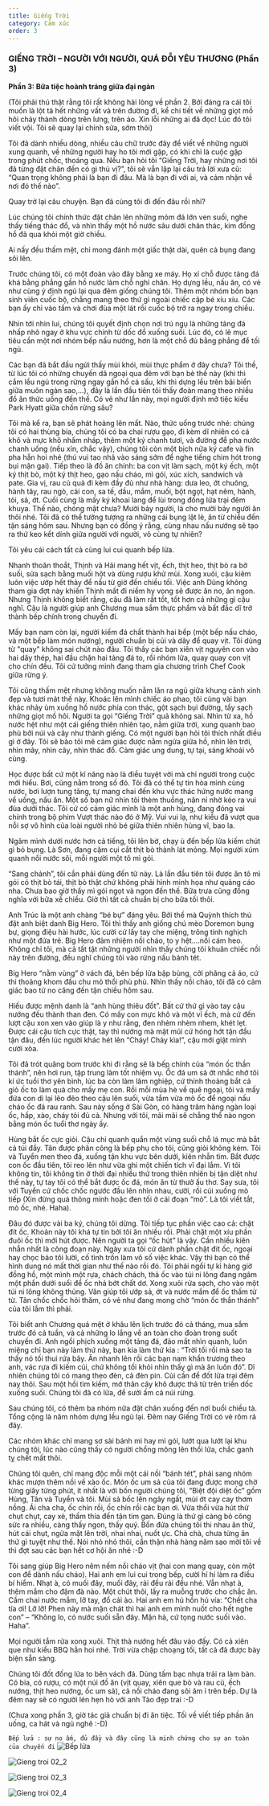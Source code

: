 ```yaml
---
title: Giếng Trời
category: Cảm xúc
order: 3
---
```


### GIẾNG TRỜI – NGƯỜI VỚI NGƯỜI, QUÁ ĐỖI YÊU THƯƠNG (Phần 3)

**Phần 3: Bữa tiệc hoành tráng giữa đại ngàn**

(Tôi phải thú thật rằng tôi rất không hài lòng về phần 2. Bởi đáng ra cái tôi muốn là lột tả hết những vất vả trên đường đi, kể chi tiết về những giọt mồ hôi chảy thành dòng trên lưng, trên áo. Xin lỗi những ai đã đọc! Lúc đó tôi viết vội. Tôi sẽ quay lại chỉnh sửa, sớm thôi)

Tôi đã dành nhiều dòng, nhiều câu chữ trước đây để viết về những người xung quanh, về những người hay ho tôi mới gặp, có khi chỉ là cuộc gặp trong phút chốc, thoáng qua. Nếu bạn hỏi tôi “Giếng Trời, hay những nơi tôi đã từng đặt chân đến có gì thú vị?”, tôi sẽ vẫn lặp lại câu trả lời xưa cũ: “Quan trọng không phải là bạn đi đâu. Mà là bạn đi với ai, và cảm nhận về nơi đó thế nào”.

Quay trở lại câu chuyện. Bạn đã cùng tôi đi đến đâu rồi nhỉ?

Lúc chúng tôi chính thức đặt chân lên những mỏm đá lớn ven suối, nghe thấy tiếng thác đổ, và nhìn thấy một hồ nước sâu dưới chân thác, kim đồng hồ đã qua khỏi một giờ chiều.

Ai nấy đều thấm mệt, chỉ mong đánh một giấc thật dài, quên cả bụng đang sôi lên.

Trước chúng tôi, có một đoàn vào đây bằng xe máy. Họ xí chỗ được tảng đá khá bằng phẳng gần hồ nước làm chỗ nghỉ chân. Họ dựng lều, nấu ăn, có vẻ như cùng ý định ngủ lại qua đêm giống chúng tôi. Thêm một nhóm bốn bạn sinh viên cuốc bộ, chẳng mang theo thứ gì ngoài chiếc cặp bé xíu xiu. Các bạn ấy chỉ vào tắm và chơi đùa một lát rồi cuốc bộ trở ra ngay trong chiều.

Nhìn tới nhìn lui, chúng tôi quyết định chọn nơi trú ngụ là những tảng đá nhấp nhô ngay ở khu vực chính từ dốc đổ xuống suối. Lúc đó, có lẽ mục tiêu cần một nơi nhóm bếp nấu nướng, hơn là một chỗ đủ bằng phẳng để tối ngủ.

Các bạn đã bắt đầu ngửi thấy mùi khói, mùi thực phẩm ở đây chưa? Tôi thề, từ lúc tôi có những chuyến dã ngoại qua đêm với bạn bè thế này (khi thì cắm lều ngủ trong rừng ngay gần hồ cá sấu, khi thì dựng lều trên bãi biển giữa muôn ngàn sao,...), đây là lần đầu tiên tôi thấy đoàn mang theo nhiều đồ ăn thức uống đến thế. Có vẻ như lần này, mọi người định mở tiệc kiểu Park Hyatt giữa chốn rừng sâu?

Tôi mà kể ra, bạn sẽ phát hoảng lên mất. Nào, thức uống trước nhé: chúng tôi có hai thùng bia, chúng tôi có ba chai rượu gạo, đi kèm dĩ nhiên có cá khô và mực khô nhấm nháp, thêm một ký chanh tươi, và đường để pha nước chanh uống (nếu xỉn, chắc vậy), chúng tôi còn một bịch nửa ký cafe và fin pha hẳn hoi nhé (thú vui tao nhã vào sáng sớm để nghe tiếng chim hót trong bụi mận gai). Tiếp theo là đồ ăn chính: ba con vịt làm sạch, một ký ếch, một ký thịt bò, một ký thịt heo, gạo nấu cháo, mì gói, xúc xích, sandwich và pate. Gia vị, rau củ quả đi kèm đầy đủ như nhà hàng: dưa leo, ớt chuông, hành tây, rau ngò, cải con, sa tế, dầu, mắm, muối, bột ngọt, hạt nêm, hành, tỏi, sả, ớt. Cuối cùng là mấy ký khoai lang để lùi trong đống lửa trại đêm khuya. Thế nào, chóng mặt chưa? Mười bảy người, là cho mười bảy người ăn thôi nhé. Tôi đã có thể tưởng tượng ra những cái bụng lặt lè, ăn từ chiều đến tận sáng hôm sau. Nhưng bạn có đồng ý rằng, cùng nhau nấu nướng sẽ tạo ra thứ keo kết dính giữa người với người, vô cùng tự nhiên?

Tôi yêu cái cách tất cả cùng lui cui quanh bếp lửa.

Nhanh thoăn thoắt, Thịnh và Hải mang hết vịt, ếch, thịt heo, thịt bò ra bờ suối, sửa sạch bằng muối hột và dùng rượu khử mùi. Xong xuôi, cậu kiêm luôn việc ướp hết thảy để nấu từ giờ đến chiều tối. Việc anh Dũng không tham gia đợt này khiến Thịnh mất đi niềm hy vọng sẽ được ăn no, ăn ngon. Nhưng Thịnh không biết rằng, cậu đã làm rất tốt, tốt hơn cả những gì cậu nghĩ. Cậu là người giúp anh Chương mua sắm thực phẩm và bất đắc dĩ trở thành bếp chính trong chuyến đi.

Mấy bạn nam còn lại, người kiếm đá chất thành hai bếp (một bếp nấu cháo, và một bếp làm món nướng), người chuẩn bị củi và dây để quay vịt. Tôi dùng từ "quay" không sai chút nào đâu. Tôi thấy các bạn xiên vịt nguyên con vào hai dây thép, hai đầu chặn hai tảng đá to, rồi nhóm lửa, quay quay con vịt cho chín đều. Tôi cứ tưởng mình đang tham gia chương trình Chef Cook giữa rừng ý.

Tôi cũng thấm mệt nhưng không muốn nằm lăn ra ngủ giữa khung cảnh xinh đẹp và tươi mát thế này. Khoác lên mình chiếc áo phao, tôi cùng vài bạn khác nhảy ùm xuống hồ nước phía con thác, gột sạch bụi đường, tẩy sạch những giọt mồ hôi. Người ta gọi “Giếng Trời” quả không sai. Nhìn từ xa, hồ nước hệt như một cái giếng thiên nhiên tạo, nằm giữa trời, xung quanh bao phủ bởi núi và cây như thành giếng. Có một người bạn hỏi tôi thích nhất điều gì ở đây. Tôi sẽ bảo tôi mê cảm giác được nằm ngửa giữa hồ, nhìn lên trời, nhìn mây, nhìn cây, nhìn thác đổ. Cảm giác ung dung, tự tại, sảng khoái vô cùng.

Học được bất cứ một kĩ năng nào là điều tuyệt vời mà chỉ người trong cuộc mới hiểu. Bơi, cũng nằm trong số đó. Tôi đã có thể tự tin hòa mình cùng nước, bơi lượn tung tăng, tự mang chai đến khu vực thác hứng nước mang về uống, nấu ăn. Một số bạn nữ nhìn tôi thèm thuồng, năn nỉ nhờ kéo ra vui đùa dưới thác. Tôi cứ có cảm giác mình là một anh hùng, đang đóng vai chính trong bộ phim Vượt thác nào đó ở Mỹ. Vui vui lạ, như kiểu đã vượt qua nỗi sợ vô hình của loài người nhỏ bé giữa thiên nhiên hùng vĩ, bao la.

Ngâm mình dưới nước hơn cả tiếng, tôi lên bờ, chạy ù đến bếp lửa kiếm chút gì bỏ bụng. Là Sơn, đang cặm cụi cắt thịt bò thành lát mỏng. Mọi người xúm quanh nồi nước sôi, mỗi người một tô mì gói.

“Sang chảnh”, tôi cần phải dùng đến từ này. Là lần đầu tiên tôi được ăn tô mì gói có thịt bò tái, thịt bò thật chứ không phải hình minh họa như quảng cáo nha. Chưa bao giờ thấy mì gói ngọt và ngon đến thế. Bữa trưa cũng đồng nghĩa với bữa xế chiều. Giờ thì tất cả chuẩn bị cho bữa tối thôi.

Anh Trúc là một anh chàng “bé bự” đáng yêu. Bởi thế mà Quỳnh thích thú đặt anh biệt danh Big Hero. Tôi thì thấy anh giống chú mèo Doremon bụng bự, giọng điệu hài hước, lúc cười cứ lấy tay che miệng, trông tinh nghịch như một đứa trẻ. Big Hero đảm nhiệm nồi cháo, to y hệt....nồi cám heo. Không chỉ tôi, mà cả tất tật những người nhìn thấy chúng tôi khuân chiếc nồi này trên đường, đều nghĩ chúng tôi vào rừng nấu bánh tét.

Big Hero “nằm vùng” ở vách đá, bên bếp lửa bập bùng, cởi phăng cả áo, cứ thi thoảng khom đầu chu mỏ thổi phù phù. Nhìn thấy nồi cháo, tôi đã có cảm giác bao tử no căng đến tận chiều hôm sau.

Hiếu được mệnh danh là “anh hùng thiêu đốt”. Bất cứ thứ gì vào tay cậu nướng đều thành than đen. Có mấy con mực khô và một vỉ ếch, mà cứ đến lượt cậu xon xen vào giúp là y như rằng, đen nhẻm nhèm nhem, khét lẹt. Được cái cậu tích cực thật, tay thì nướng mà mặt mũi cứ hóng hớt tận đẩu tận đâu, đến lúc người khác hét lên “Cháy! Cháy kìa!”, cậu mới giật mình cười xòa.

Tôi đã trót quăng bom trước khi đi rằng sẽ là bếp chính của “món ốc thần thánh”, nên hơi run, tập trung làm tốt nhiệm vụ. Ốc đá um sả ớt nhắc nhớ tôi kí ức tuổi thơ yên bình, lúc ba còn làm lâm nghiệp, cứ thỉnh thoảng bắt cả giỏ ốc to làm quà cho mấy mẹ con. Rồi mỗi mùa hè về quê ngoại, tôi và mấy đứa con dì lại lẽo đẽo theo cậu lên suối, vừa tắm vừa mò ốc để ngoại nấu cháo ốc đá rau ranh. Sau này sống ở Sài Gòn, có hàng trăm hàng ngàn loại ốc, hấp, xào, cháy tỏi đủ cả. Nhưng với tôi, mãi mãi sẽ chẳng thể nào ngon bằng món ốc tuổi thơ ngày ấy.

Hùng bắt ốc cực giỏi. Cậu chỉ quanh quẩn một vùng suối chỗ lá mục mà bắt cả túi đầy. Tân được phân công là bếp phụ cho tôi, cũng giỏi không kém. Tôi và Tuyển men theo đá, xuống tận khu vực bên dưới, kiên nhẫn tìm. Bắt được con ốc đầu tiên, tôi reo lên như vừa ghi một chiến tích vĩ đại lắm. Vì tôi không tin, tôi không tin ở thời đại nhiều thứ trong thiên nhiên bị tận diệt như thế này, tự tay tôi có thể bắt được ốc đá, món ăn từ thưở ấu thơ. Say sưa, tôi với Tuyển cứ chốc chốc ngước đầu lên nhìn nhau, cười, rồi cúi xuống mò tiếp (Xin đừng quá thông minh hoặc đen tối ở cái đoạn “mò”. Là tôi viết tắt, mò ốc, nhé. Haha).

Đâu đó được vài ba ký, chúng tôi dừng. Tôi tiếp tục phần việc cao cả: chặt đít ốc. Khoản này tôi khá tự tin bởi tôi ăn nhiều rồi. Phải chặt một xíu phần đuôi ốc thì mới hút được. Nên người ta gọi “ốc hút” là vậy. Cần nhiều kiên nhẫn nhất là công đoạn này. Ngày xưa tôi cứ dành phần chặt đít ốc, ngoại hay chọc bảo tôi lười, cố tình trốn làm vô số việc khác. Vậy thì bạn có thể hình dung nó mất thời gian như thế nào rồi đó. Tôi phải ngồi tự kỉ hàng giờ đồng hồ, một mình một rựa, chách chách, thả ốc vào túi ni lông đang ngâm một phần dưới suối để ốc nhả bớt chất dơ. Xong xuôi rửa sạch, cho vào một túi ni lông không thủng. Vân giúp tôi ướp sả, ớt và nước mắm để ốc thấm từ từ. Tân chốc chốc hỏi thăm, có vẻ như đang mong chờ “món ốc thần thánh” của tôi lắm thì phải.

Tôi biết anh Chương quá mệt ở khâu lên lịch trước đó cả tháng, mua sắm trước đó cả tuần, và cả những lo lắng về an toàn cho đoàn trong suốt chuyến đi. Anh ngồi phịch xuống một tảng đá, đảo mắt nhìn quanh, luôn miệng chỉ bạn này làm thứ này, bạn kia làm thứ kia : “Trời tối rồi mà sao ta thấy nó tối thui rứa bây. Ăn nhanh lên rồi các bạn nam khẩn trương theo anh, vác rựa đi kiếm củi, chứ không tối khỏi nhìn thấy gì mà ăn luôn đó”. Dĩ nhiên chúng tôi có mang theo đèn, cả đèn pin. Củi cần để đốt lửa trại đêm nay thôi. Sau một hồi tìm kiếm, mớ thân cây khô được thả từ trên triền dốc xuống suối. Chúng tôi đã có lửa, để sưởi ấm cả núi rừng.

Sau chúng tôi, có thêm ba nhóm nữa đặt chân xuống đến nơi buổi chiều tà. Tổng cộng là năm nhóm dựng lều ngủ lại. Đêm nay Giếng Trời có vẻ rôm rả đây.

Các nhóm khác chỉ mang sơ sài bánh mì hay mì gói, lướt qua lướt lại khu chúng tôi, lúc nào cũng thấy có người chổng mông lên thổi lửa, chắc ganh tỵ chết mất thôi.

Chúng tôi quên, chỉ mang độc mỗi một cái nồi “bánh tét”, phải sang nhóm khác mượn thêm nồi về xào ốc. Món ốc um sả của tôi đang được mong chờ từng giây từng phút, ít nhất là với bốn người chúng tôi, “Biệt đội diệt ốc” gồm Hùng, Tân và Tuyển và tôi. Mùi sả bốc lên ngây ngất, mùi ớt cay cay thơm nồng. Ái cha cha, ốc chín rồi, ốc chín rồi các bạn ơi. Vừa thổi vừa hút thử chụt chụt, cay xè, thấm thía đến tận tim gan. Đúng là thứ gì càng bỏ công sức ra nhiều, càng thấy ngon, thấy quý. Bốn đứa chúng tôi thi nhau ăn thử, hút cái chụt, ngửa mặt lên trời, nhai nhai, nuốt ực. Chà chà, chưa từng ăn thứ gì tuyệt như thế. Nói nhỏ nhỏ thôi, cẩn thận nhà hàng năm sao mời tôi về thì đợt sau các bạn hết cơ hội ăn nhé :-D

Tôi sang giúp Big Hero nêm nếm nồi cháo vịt (hai con mang quay, còn một con để dành nấu cháo). Hai anh em lui cui trong bếp, cười hí hí làm ra điều bí hiểm. Nhạt à, có muối đây, muối đây, rải đều rải đều nhé. Vẫn nhạt à, thêm mắm cho đậm đà nào. Một chút thôi, lấy ra muỗng trước cho chắc ăn. Cầm chai nước mắm, lỡ tay, đổ cái ào. Hai anh em hú hồn hú vía: “Chết cha tía ơi! Lỡ lỡ! Phen này mà mặn chát thì hai anh em mình nuốt cho hết nghe con” – “Không lo, có nước suối sẵn đây. Mặn hả, cứ tọng nước suối vào. Haha”.

Mọi người tắm rửa xong xuôi. Thịt thà nướng hết đâu vào đấy. Có cả xiên que như kiểu BBQ hẳn hoi nhé. Trời vừa chập choạng tối, tất cả đã được bày biện sẵn sàng.

Chúng tôi đốt đống lửa to bên vách đá. Dùng tấm bạc nhựa trải ra làm bàn. Có bia, có rượu, có một núi đồ ăn (vịt quay, xiên que bò và rau củ, ếch nướng, thịt heo nướng, ốc um sả), cả nồi cháo đang sôi âm ỉ trên bếp. Dự là đêm nay sẽ có người lén hẹn hò với anh Tào đẹp trai :-D

(Chưa xong phần 3, giờ tác giả chuẩn bị đi ăn tiệc. Tối về viết tiếp phần ăn uống, ca hát và ngủ nghê :-D)

```Bếp lửa : sự no ấm, đủ đầy và đây cũng là minh chứng cho sự an toàn của chuyến đi```
![Bếp lửa](../../images/giengtroi/giengtroi01_2.jpg)

![Gieng troi 02_2](../../images/giengtroi/giengtroi02_2.jpg)

![Gieng troi 02_3](../../images/giengtroi/giengtroi02_3.jpg)

![Gieng troi 02_4](../../images/giengtroi/giengtroi02_4.jpg)
